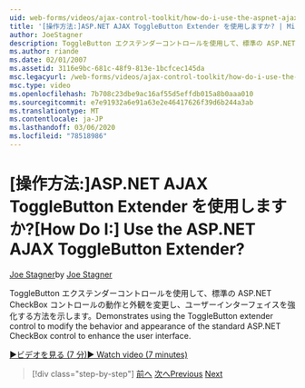 ```yaml
---
uid: web-forms/videos/ajax-control-toolkit/how-do-i-use-the-aspnet-ajax-togglebutton-extender
title: '[操作方法:]ASP.NET AJAX ToggleButton Extender を使用しますか? | Microsoft Docs'
author: JoeStagner
description: ToggleButton エクステンダーコントロールを使用して、標準の ASP.NET CheckBox コントロールの動作と外観を変更し、ユーザーの間を拡張する方法を示します。
ms.author: riande
ms.date: 02/01/2007
ms.assetid: 3116e9bc-681c-48f9-813e-1bcfcec145da
msc.legacyurl: /web-forms/videos/ajax-control-toolkit/how-do-i-use-the-aspnet-ajax-togglebutton-extender
msc.type: video
ms.openlocfilehash: 7b708c23dbe9ac16af55d5effdb015a8b0aaa010
ms.sourcegitcommit: e7e91932a6e91a63e2e46417626f39d6b244a3ab
ms.translationtype: MT
ms.contentlocale: ja-JP
ms.lasthandoff: 03/06/2020
ms.locfileid: "78518986"
---
```

# <a name="how-do-i-use-the-aspnet-ajax-togglebutton-extender"></a><span data-ttu-id="5d4ab-104">[操作方法:]ASP.NET AJAX ToggleButton Extender を使用しますか?</span><span class="sxs-lookup"><span data-stu-id="5d4ab-104">[How Do I:] Use the ASP.NET AJAX ToggleButton Extender?</span></span>

<span data-ttu-id="5d4ab-105">[Joe Stagner](https://github.com/JoeStagner)</span><span class="sxs-lookup"><span data-stu-id="5d4ab-105">by [Joe Stagner](https://github.com/JoeStagner)</span></span>

<span data-ttu-id="5d4ab-106">ToggleButton エクステンダーコントロールを使用して、標準の ASP.NET CheckBox コントロールの動作と外観を変更し、ユーザーインターフェイスを強化する方法を示します。</span><span class="sxs-lookup"><span data-stu-id="5d4ab-106">Demonstrates using the ToggleButton extender control to modify the behavior and appearance of the standard ASP.NET CheckBox control to enhance the user interface.</span></span>

[<span data-ttu-id="5d4ab-107">&#9654;ビデオを見る (7 分)</span><span class="sxs-lookup"><span data-stu-id="5d4ab-107">&#9654; Watch video (7 minutes)</span></span>](https://channel9.msdn.com/Blogs/ASP-NET-Site-Videos/how-do-i-use-the-aspnet-ajax-togglebutton-extender)

> [!div class="step-by-step"]
> <span data-ttu-id="5d4ab-108">[前へ](how-do-i-use-the-aspnet-ajax-hovermenu-extender.md)
> [次へ](how-do-i-use-the-aspnet-ajax-dropshadow-extender.md)</span><span class="sxs-lookup"><span data-stu-id="5d4ab-108">[Previous](how-do-i-use-the-aspnet-ajax-hovermenu-extender.md)
[Next](how-do-i-use-the-aspnet-ajax-dropshadow-extender.md)</span></span>
